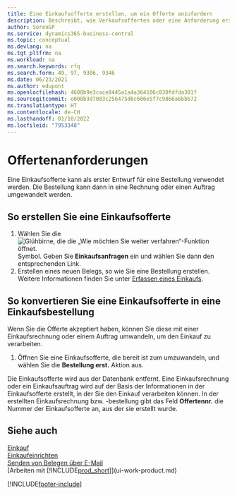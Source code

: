 ```yaml
---
title: Eine Einkaufsofferte erstellen, um ein Offerte anzufordern
description: Beschreibt, wie Verkaufsofferten oder eine Anforderung erstellt wird, um Ihre Offerte zu erfassen, um unter bestimmten Bedingungen einem Debitoren zu verkaufen.
author: SorenGP
ms.service: dynamics365-business-central
ms.topic: conceptual
ms.devlang: na
ms.tgt_pltfrm: na
ms.workload: na
ms.search.keywords: rfq
ms.search.form: 49, 97, 9306, 9346
ms.date: 06/23/2021
ms.author: edupont
ms.openlocfilehash: 4608b9e3cace8445a1a4a364106c830fdfda301f
ms.sourcegitcommit: e008b3d7003c256475d6c606e5f7c9866a6bbb72
ms.translationtype: HT
ms.contentlocale: de-CH
ms.lasthandoff: 01/10/2022
ms.locfileid: "7953348"
---
```

# <a name="request-quotes"></a>Offertenanforderungen

Eine Einkaufsofferte kann als erster Entwurf für eine Bestellung verwendet werden. Die Bestellung kann dann in eine Rechnung oder einen Auftrag umgewandelt werden.

## <a name="to-create-a-purchase-quote"></a>So erstellen Sie eine Einkaufsofferte
1. Wählen Sie die ![Glühbirne, die die „Wie möchten Sie weiter verfahren“-Funktion öffnet.](media/ui-search/search_small.png "Tell Me-Funktion") Symbol. Geben Sie **Einkaufsanfragen** ein und wählen Sie dann den entsprechenden Link.
2. Erstellen eines neuen Belegs, so wie Sie eine Bestellung erstellen. Weitere Informationen finden Sie unter [Erfassen eines Einkaufs](purchasing-how-record-purchases.md).

## <a name="to-convert-a-purchase-quote-to-a-purchase-order"></a>So konvertieren Sie eine Einkaufsofferte in eine Einkaufsbestellung
Wenn Sie die Offerte akzeptiert haben, können Sie diese mit einer Einkaufsrechnung oder einem Auftrag umwandeln, um den Einkauf zu verarbeiten.

1. Öffnen Sie eine Einkaufsofferte, die bereit ist zum umzuwandeln, und wählen Sie die **Bestellung erst.** Aktion aus.

Die Einkaufsofferte wird aus der Datenbank entfernt. Eine Einkaufsrechnung oder ein Einkaufsauftrag wird auf der Basis der Informationen in der Einkaufsofferte erstellt, in der Sie den Einkauf verarbeiten können. In der erstellten Einkaufsrechnung bzw. -bestellung gibt das Feld **Offertennr.** die Nummer der Einkaufsofferte an, aus der sie erstellt wurde.

## <a name="see-also"></a>Siehe auch
[Einkauf](purchasing-manage-purchasing.md)  
[Einkaufeinrichten](purchasing-setup-purchasing.md)  
[Senden von Belegen über E-Mail](ui-how-send-documents-email.md)  
[Arbeiten mit [!INCLUDE[prod_short](includes/prod_short.md)]](ui-work-product.md)


[!INCLUDE[footer-include](includes/footer-banner.md)]